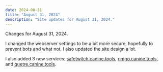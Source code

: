 ```yaml
---
date: 2024-08-31
title: "August 31, 2024"
description: "Site updates for August 31, 2024."
---
```

Changes for August 31, 2024.
<!-- more -->

I changed the webserver settings to be a bit more secure, hopefully to prevent bots and what not. I also updated the site design a lot.

I also added 3 new services: [safetwitch.canine.tools](https://safetwitch.canine.tools/), [rimgo.canine.tools](https://rimgo.canine.tools/), and [quetre.canine.tools](https://quetre.canine.tools/).